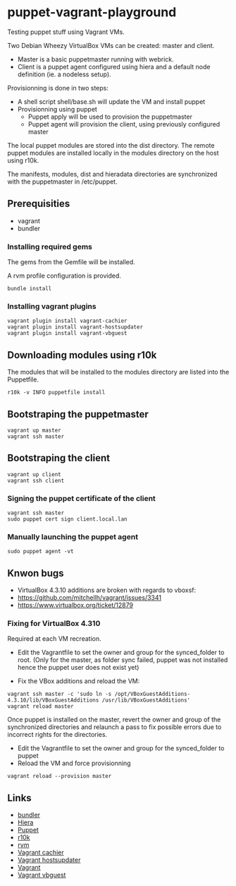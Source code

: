 puppet-vagrant-playground
=========================

Testing puppet stuff using Vagrant VMs.

Two Debian Wheezy VirtualBox VMs can be created: master and client.

* Master is a basic puppetmaster running with webrick.
* Client is a puppet agent configured using hiera and a default node
definition (ie. a nodeless setup).

Provisionning is done in two steps:
* A shell script shell/base.sh will update the VM and install puppet
* Provisionning using puppet
  * Puppet apply will be used to provision the puppetmaster
  * Puppet agent will provision the client, using previously configured master

The local puppet modules are stored into the dist directory.
The remote puppet modules are installed locally in the modules directory
on the host using r10k.

The manifests, modules, dist and hieradata directories are synchronized
with the puppetmaster in /etc/puppet.

## Prerequisities

* vagrant
* bundler

### Installing required gems

The gems from the Gemfile will be installed.

A rvm profile configuration is provided.

``` shell
bundle install
```

### Installing vagrant plugins

``` shell
vagrant plugin install vagrant-cachier
vagrant plugin install vagrant-hostsupdater
vagrant plugin install vagrant-vbguest
```

## Downloading modules using r10k

The modules that will be installed to the modules directory are listed
into the Puppetfile.

``` shell
r10k -v INFO puppetfile install
```

## Bootstraping the puppetmaster

``` shell
vagrant up master
vagrant ssh master
```

## Bootstraping the client

``` shell
vagrant up client
vagrant ssh client
```

### Signing the puppet certificate of the client

``` shell
vagrant ssh master
sudo puppet cert sign client.local.lan
```

### Manually launching the puppet agent

``` shell
sudo puppet agent -vt
```

## Knwon bugs

* VirtualBox 4.3.10 additions are broken with regards to vboxsf:
 * https://github.com/mitchellh/vagrant/issues/3341
 * https://www.virtualbox.org/ticket/12879

### Fixing for VirtualBox 4.310

Required at each VM recreation.

* Edit the Vagrantfile to set the owner and group for the synced_folder to
  root. (Only for the master, as folder sync failed, puppet was not
  installed hence the puppet user does not exist yet)

* Fix the VBox additions and reload the VM:

``` shell
vagrant ssh master -c 'sudo ln -s /opt/VBoxGuestAdditions-4.3.10/lib/VBoxGuestAdditions /usr/lib/VBoxGuestAdditions'
vagrant reload master
```

Once puppet is installed on the master, revert the owner and group of
the synchronized directories and relaunch a pass to fix possible errors
due to incorrect rights for the directories.

* Edit the Vagrantfile to set the owner and group for the synced_folder to puppet
* Reload the VM and force provisionning

``` shell
vagrant reload --provision master
```

## Links
* [bundler](http://bundler.io/)
* [Hiera](http://docs.puppetlabs.com/hiera/1/)
* [Puppet](http://docs.puppetlabs.com/puppet/latest/reference/)
* [r10k](https://github.com/adrienthebo/r10k)
* [rvm](http://rvm.io/)
* [Vagrant cachier](https://github.com/fgrehm/vagrant-cachier)
* [Vagrant hostsupdater](://github.com/cogitatio/vagrant-hostsupdater)
* [Vagrant](http://www.vagrantup.com/)
* [Vagrant vbguest](https://github.com/dotless-de/vagrant-vbguest)
